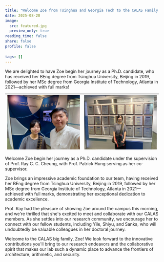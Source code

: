 ```yaml
---
title: "Welcome Zoe from Tsinghua and Georgia Tech to the CALAS Family!"
date: 2025-08-28
image:
  src: featured.jpg
  preview_only: true
reading_time: false
share: false
profile: false

tags: []
---
```

We are delighted to have Zoe begin her journey as a Ph.D. candidate, who has received her BEng degree from Tsinghua University, Beijing in 2019, followed by her MSc degree from Georgia Institute of Technology, Atlanta in 2021—achieved with full marks! 
<!--more-->

| ![](image1.jpg) | ![](image2.jpg) |
|-----------------|-----------------|

Welcome Zoe begin her journey as a Ph.D. candidate under the supervision of Prof. Ray C. C. Cheung, with Prof. Patrick Hung serving as her co-supervisor.

Zoe brings an impressive academic foundation to our team, having received her BEng degree from Tsinghua University, Beijing in 2019, followed by her MSc degree from Georgia Institute of Technology, Atlanta in 2021—achieved with full marks, demonstrating her exceptional dedication to academic excellence.

Prof. Ray had the pleasure of showing Zoe around the campus this morning, and we're thrilled that she's excited to meet and collaborate with our CALAS members. As she settles into our research community, we encourage her to connect with our fellow students, including Yile, Shiyu, and Sanka, who will undoubtedly be valuable colleagues in her doctoral journey.

Welcome to the CALAS big family, Zoe! We look forward to the innovative contributions you'll bring to our research endeavors and the collaborative spirit that makes our lab such a dynamic place to advance the frontiers of architecture, arithmetic, and security.